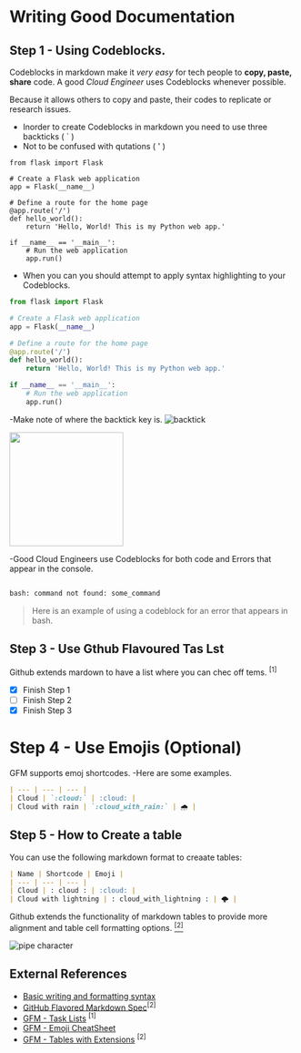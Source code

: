 # Writing Good Documentation

## Step 1 - Using Codeblocks.

Codeblocks in markdown make it *very easy* for tech people to **copy, paste, share** code.
A good _Cloud Engineer_ uses Codeblocks whenever possible.

Because it allows others to copy and paste, their codes to replicate or research issues.


- Inorder to create Codeblocks in markdown you need to use three backticks ( ` )
- Not to be confused with qutations ( ' )

```
from flask import Flask

# Create a Flask web application
app = Flask(__name__)

# Define a route for the home page
@app.route('/')
def hello_world():
    return 'Hello, World! This is my Python web app.'

if __name__ == '__main__':
    # Run the web application
    app.run()
```

- When you can you should attempt to apply syntax highlighting to your Codeblocks.

```py
from flask import Flask

# Create a Flask web application
app = Flask(__name__)

# Define a route for the home page
@app.route('/')
def hello_world():
    return 'Hello, World! This is my Python web app.'

if __name__ == '__main__':
    # Run the web application
    app.run()
```

-Make note of where the backtick key is.
![backtick](https://github.com/Brian-dotcom-stack/github-docs-example/assets/118678353/0b86e400-4769-482e-aa6d-6723cc8ba8ea)

<img width="200" src = "https://github.com/Brian-dotcom-stack/github-docs-example/assets/118678353/0b86e400-4769-482e-aa6d-6723cc8ba8ea" />

-Good Cloud Engineers use Codeblocks for both code and Errors that appear in the console.

```bash

bash: command not found: some_command
```
>Here is an example of using a codeblock for an error that appears in bash.

## Step 3 - Use Gthub Flavoured Tas Lst

Github extends mardown to have a list where you can chec off tems. <sup>[1]</sup>

- [x] Finish Step 1
- [ ] Finish Step 2
- [x] Finish Step 3

# Step 4 - Use Emojis (Optional)

GFM  supports emoj shortcodes.
-Here are some examples.

```md
| --- | --- | --- |
| Cloud | `:cloud:` | :cloud: |
| Cloud with rain | `:cloud_with_rain:` | 🌧️ |
```

## Step 5 - How to Create a table

You can use the following markdown format to creaate tables:

```md
| Name | Shortcode | Emoji |
| --- | --- | --- |
| Cloud | : cloud : | :cloud: |
| Cloud with lightning | : cloud_with_lightning : | 🌩️ |
```
Github extends the functionality of markdown tables to provide more alignment and table cell formatting options. [<sup>[2]</sup>](#external-references)


![pipe character](https://github.com/Brian-dotcom-stack/github-docs-example/assets/118678353/29c4682c-c1e0-498e-8363-89d10417346b)


## External References

- [Basic writing and formatting syntax](https://docs.github.com/en/get-started/writing-on-github/getting-started-with-writing-and-formatting-on-github/basic-writing-and-formatting-syntax#images) 
- [GitHub Flavored Markdown Spec](https://github.github.com/gfm/)<sup>[2]</sup>
- [GFM - Task Lists](https://docs.github.com/en/get-started/writing-on-github/getting-started-with-writing-and-formatting-on-github/basic-writing-and-formatting-syntax#task-lists) <sup>[1]</sup>
- [GFM - Emoji CheatSheet]([URL](https://github.com/ikatyang/emoji-cheat-sheet#smileys--emotion)https://github.com/ikatyang/emoji-cheat-sheet#smileys--emotion)
- [GFM - Tables with Extensions](https://github.github.com/gfm/#tables-extension-)  <sup>[2]</sup>



